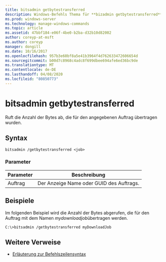 ```yaml
---
title: bitsadmin getbytestransferred
description: Windows-Befehls Thema für **bizadmin getbytestransferred**, mit dem die Anzahl der für den angegebenen Auftrag übertragenen Bytes abgerufen wird.
ms.prod: windows-server
ms.technology: manage-windows-commands
ms.topic: article
ms.assetid: 47bbf184-e06f-4be0-b2ba-d32b10d82002
author: coreyp-at-msft
ms.author: coreyp
manager: dongill
ms.date: 10/16/2017
ms.openlocfilehash: 957b3e60bf8a5e41b3964f4d762633472606654d
ms.sourcegitcommit: b00d7c8968c4adc8f699dbee694afe6ed36bc9de
ms.translationtype: MT
ms.contentlocale: de-DE
ms.lasthandoff: 04/08/2020
ms.locfileid: "80850773"
---
```

# <a name="bitsadmin-getbytestransferred"></a>bitsadmin getbytestransferred

Ruft die Anzahl der Bytes ab, die für den angegebenen Auftrag übertragen wurden.

## <a name="syntax"></a>Syntax

```
bitsadmin /getbytestransferred <job>
```

### <a name="parameters"></a>Parameter

| Parameter | Beschreibung |
| -------------- | -------------- |
| Auftrag | Der Anzeige Name oder GUID des Auftrags. |

## <a name="examples"></a><a name=BKMK_examples></a>Beispiele

Im folgenden Beispiel wird die Anzahl der Bytes abgerufen, die für den Auftrag mit dem Namen *mydownloadjob*übertragen werden.

```
C:\>bitsadmin /getbytestransferred myDownloadJob
```

## <a name="additional-references"></a>Weitere Verweise

- [Erläuterung zur Befehlszeilensyntax](command-line-syntax-key.md)